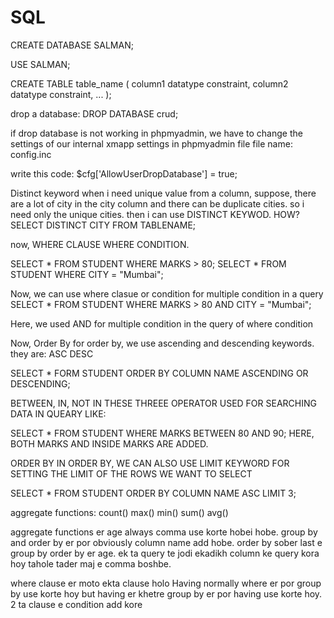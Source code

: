 # SQL
CREATE DATABASE SALMAN;

USE SALMAN;

CREATE TABLE table_name (
    column1 datatype constraint,
    column2 datatype constraint,
    ...
);


drop a database:
DROP DATABASE crud;

if drop database is not working in phpmyadmin, we have to change the settings of our internal xmapp settings in phpmyadmin file
file name: config.inc

write this code: $cfg['AllowUserDropDatabase'] = true;


Distinct keyword
when i need unique value from a column, suppose, there are a lot of city in the city column and there can be duplicate cities.
so i need only the unique cities.
then i can use DISTINCT KEYWOD.
HOW?
SELECT DISTINCT CITY FROM TABLENAME;


now, WHERE CLAUSE
WHERE CONDITION.

SELECT * FROM STUDENT WHERE MARKS > 80;
SELECT * FROM STUDENT WHERE CITY = "Mumbai";

Now, we can use where clasue or condition for multiple condition in a query
SELECT * FROM STUDENT WHERE MARKS > 80 AND CITY = "Mumbai";

Here, we used AND for multiple condition in the query of where condition


Now, Order By
for order by, we use ascending and descending keywords.
they are:
ASC
DESC

SELECT * FORM STUDENT ORDER BY COLUMN NAME ASCENDING OR DESCENDING;



BETWEEN, IN, NOT IN
THESE THREEE OPERATOR USED FOR SEARCHING DATA IN QUEARY
LIKE:


SELECT * FROM STUDENT WHERE MARKS BETWEEN 80 AND 90; HERE, BOTH MARKS AND INSIDE MARKS ARE ADDED.


ORDER BY
IN ORDER BY, WE CAN ALSO USE LIMIT KEYWORD FOR SETTING THE LIMIT OF THE ROWS WE WANT TO SELECT

SELECT * FROM STUDENT ORDER BY COLUMN NAME ASC LIMIT 3;


aggregate functions:
count()
max()
min()
sum()
avg()


aggregate functions er age always comma use korte hobei hobe.
group by and order by er por obviously column name add hobe.
order by sober last e
group by order by er age.
ek ta query te jodi ekadikh column ke query kora hoy tahole tader maj e comma boshbe.


where clause er moto ekta clause holo Having
normally where er por group by use korte hoy
but having er khetre group by er por having use korte hoy.
2 ta clause e condition add kore
